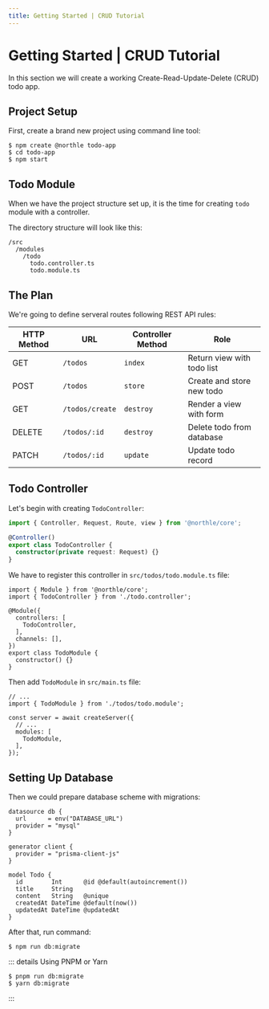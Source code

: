 ```yaml
---
title: Getting Started | CRUD Tutorial
---
```


# Getting Started | CRUD Tutorial

In this section we will create a working Create-Read-Update-Delete (CRUD) todo app.

## Project Setup

First, create a brand new project using command line tool:

```shell
$ npm create @northle todo-app
$ cd todo-app
$ npm start
```

## Todo Module

When we have the project structure set up, it is the time for creating `todo` module with a controller.

The directory structure will look like this:

```
/src
  /modules
    /todo
      todo.controller.ts
      todo.module.ts
```

## The Plan

We're going to define serveral routes following REST API rules:

| HTTP Method   | URL             | Controller Method  | Role                       |
| ------------- | --------------- | ------------------ | -------------------------- |
| GET           | `/todos`        | `index`            | Return view with todo list |
| POST          | `/todos`        | `store`            | Create and store new todo  |
| GET           | `/todos/create` | `destroy`          | Render a view with form    |
| DELETE        | `/todos/:id`    | `destroy`          | Delete todo from database  |
| PATCH         | `/todos/:id`    | `update`           | Update todo record         |

## Todo Controller

Let's begin with creating `TodoController`:

```ts
import { Controller, Request, Route, view } from '@northle/core';

@Controller()
export class TodoController {
  constructor(private request: Request) {}
}
```

We have to register this controller in `src/todos/todo.module.ts` file:

```ts{2,6}
import { Module } from '@northle/core';
import { TodoController } from './todo.controller';

@Module({
  controllers: [
    TodoController,
  ],
  channels: [],
})
export class TodoModule {
  constructor() {}
}
```

Then add `TodoModule` in `src/main.ts` file:

```ts{2,7}
// ...
import { TodoModule } from './todos/todo.module';

const server = await createServer({
  // ...
  modules: [
    TodoModule,
  ],
});
```

## Setting Up Database

Then we could prepare database scheme with migrations:

```prisma{10-16}
datasource db {
  url      = env("DATABASE_URL")
  provider = "mysql"
}

generator client {
  provider = "prisma-client-js"
}

model Todo {
  id        Int      @id @default(autoincrement())
  title     String
  content   String   @unique
  createdAt DateTime @default(now())
  updatedAt DateTime @updatedAt
}
```

After that, run command:

```shell
$ npm run db:migrate
```

::: details Using PNPM or Yarn
```shell
$ pnpm run db:migrate
$ yarn db:migrate
```
:::
